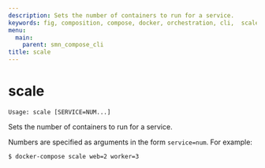 ```yaml
---
description: Sets the number of containers to run for a service.
keywords: fig, composition, compose, docker, orchestration, cli,  scale
menu:
  main:
    parent: smn_compose_cli
title: scale
---
```


# scale

```
Usage: scale [SERVICE=NUM...]
```

Sets the number of containers to run for a service.

Numbers are specified as arguments in the form `service=num`. For example:

    $ docker-compose scale web=2 worker=3